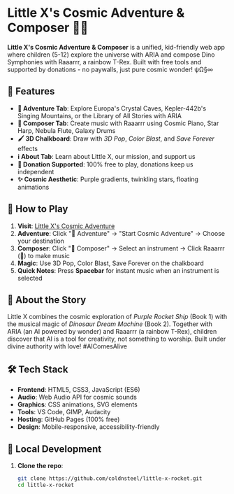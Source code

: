 # Little X's Cosmic Adventure & Composer 🚀🎵

**Little X's Cosmic Adventure & Composer** is a unified, kid-friendly web app where children (5-12) explore the universe with ARIA and compose Dino Symphonies with Raaarrr, a rainbow T-Rex. Built with free tools and supported by donations - no paywalls, just pure cosmic wonder! ψΩ§∞

## 🌟 Features

- **🚀 Adventure Tab**: Explore Europa's Crystal Caves, Kepler-442b's Singing Mountains, or the Library of All Stories with ARIA
- **🎵 Composer Tab**: Create music with Raaarrr using Cosmic Piano, Star Harp, Nebula Flute, Galaxy Drums
- **🖌️ 3D Chalkboard**: Draw with *3D Pop*, *Color Blast*, and *Save Forever* effects
- **ℹ️ About Tab**: Learn about Little X, our mission, and support us
- **💝 Donation Supported**: 100% free to play, donations keep us independent
- **✨ Cosmic Aesthetic**: Purple gradients, twinkling stars, floating animations

## 🚀 How to Play

1. **Visit**: [Little X's Cosmic Adventure](https://coldnsteel.github.io/little-x-rocket/)
2. **Adventure**: Click "🚀 Adventure" → "Start Cosmic Adventure" → Choose your destination
3. **Composer**: Click "🎵 Composer" → Select an instrument → Click Raaarrr (🦖) to make music
4. **Magic**: Use 3D Pop, Color Blast, Save Forever on the chalkboard
5. **Quick Notes**: Press **Spacebar** for instant music when an instrument is selected

## 🦖 About the Story

Little X combines the cosmic exploration of *Purple Rocket Ship* (Book 1) with the musical magic of *Dinosaur Dream Machine* (Book 2). Together with ARIA (an AI powered by wonder) and Raaarrr (a rainbow T-Rex), children discover that AI is a tool for creativity, not something to worship. Built under divine authority with love! #AIComesAlive

## 🛠️ Tech Stack

- **Frontend**: HTML5, CSS3, JavaScript (ES6)
- **Audio**: Web Audio API for cosmic sounds
- **Graphics**: CSS animations, SVG elements
- **Tools**: VS Code, GIMP, Audacity
- **Hosting**: GitHub Pages (100% free)
- **Design**: Mobile-responsive, accessibility-friendly

## 🌌 Local Development

1. **Clone the repo**:
   ```bash
   git clone https://github.com/coldnsteel/little-x-rocket.git
   cd little-x-rocket
